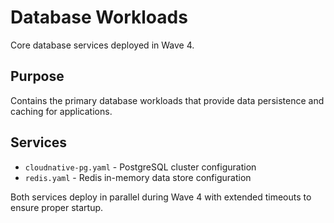 # Database Workloads

Core database services deployed in Wave 4.

## Purpose

Contains the primary database workloads that provide data persistence and caching for applications.

## Services

- `cloudnative-pg.yaml` - PostgreSQL cluster configuration
- `redis.yaml` - Redis in-memory data store configuration

Both services deploy in parallel during Wave 4 with extended timeouts to ensure proper startup.